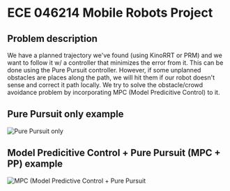 # ECE 046214 Mobile Robots Project

## Problem description
We have a planned trajectory we've found (using KinoRRT or PRM) and we want to follow it w/ a controller that minimizes the error from it.
This can be done using the Pure Pursuit controller. However, if some unplanned obstacles are places along the path, we will hit them if our robot 
doesn't sense and correct it path locally.
We try to solve the obstacle/crowd avoidance problem by incorporating MPC (Model Predicitive Control) to it.

## Pure Pursuit only example
![Pure Pursuit only](pp_only_2_plan_15-08-2024_09-41-42.gif)
## Model Predicitive Control + Pure Pursuit (MPC + PP) example
![MPC (Model Predictive Control + Pure Pursuit](mpc_pp_2_plan_15-08-2024_09-50-06.gif)
